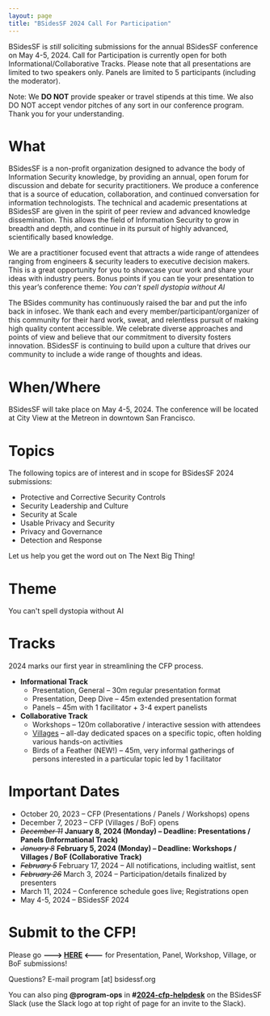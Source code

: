 ```yaml
---
layout: page
title: "BSidesSF 2024 Call For Participation"
---
```


BSidesSF is *still* soliciting submissions for the annual BSidesSF conference on May 4-5, 2024. Call for Participation is currently open for both Informational/Collaborative Tracks.  Please note that all presentations are limited to two speakers only. Panels are limited to 5 participants (including the moderator).

Note: We **DO NOT** provide speaker or travel stipends at this time. We also DO NOT accept vendor pitches of any sort in our conference program. Thank you for your understanding.

# **What**

BSidesSF is a non-profit organization designed to advance the body of Information Security knowledge, by providing an annual, open forum for discussion and debate for security practitioners. We produce a conference that is a source of education, collaboration, and continued conversation for information technologists. The technical and academic presentations at BSidesSF are given in the spirit of peer review and advanced knowledge dissemination. This allows the field of Information Security to grow in breadth and depth, and continue in its pursuit of highly advanced, scientifically based knowledge.

We are a practitioner focused event that attracts a wide range of attendees ranging from engineers & security leaders to executive decision makers. This is a great opportunity for you to showcase your work and share your ideas with industry peers. Bonus points if you can tie your presentation to this year’s conference theme: _You can't spell dystopia without AI_

The BSides community has continuously raised the bar and put the info back in infosec. We thank each and every member/participant/organizer of this community for their hard work, sweat, and relentless pursuit of making high quality content accessible. We celebrate diverse approaches and points of view and believe that our commitment to diversity fosters innovation. BSidesSF is continuing to build upon a culture that drives our community to include a wide range of thoughts and ideas.

# **When/Where**

BSidesSF will take place on May 4-5, 2024. The conference will be located at City View at the Metreon in downtown San Francisco.

# **Topics**

The following topics are of interest and in scope for BSidesSF 2024 submissions:
- Protective and Corrective Security Controls
- Security Leadership and Culture
- Security at Scale
- Usable Privacy and Security
- Privacy and Governance
- Detection and Response

Let us help you get the word out on The Next Big Thing!

# **Theme**

You can't spell dystopia without AI

# **Tracks**

2024 marks our first year in streamlining the CFP process.

* **Informational Track**
    * Presentation, General – 30m regular presentation format
    * Presentation, Deep Dive – 45m extended presentation format
    * Panels – 45m with 1 facilitator + 3-4 expert panelists
* **Collaborative Track**
    * Workshops – 120m collaborative / interactive session with attendees
    * [Villages](/cfp/villages) – all-day dedicated spaces on a specific topic, often holding various hands-on activities
    * Birds of a Feather (NEW!) – 45m, very informal gatherings of persons interested in a particular topic led by 1 facilitator

# **Important Dates**

* October 20, 2023 – CFP (Presentations / Panels / Workshops) opens
* December 7, 2023 – CFP (Villages / BoF) opens
* *~~December 11~~* **January 8, 2024 (Monday) – Deadline: Presentations / Panels (Informational Track)**
* *~~January 8~~* **February 5, 2024 (Monday) – Deadline: Workshops / Villages / BoF (Collaborative Track)**
* *~~February 5~~* February 17, 2024 – All notifications, including waitlist, sent
* *~~February 26~~* March 3, 2024 – Participation/details finalized by presenters
* March 11, 2024 – Conference schedule goes live; Registrations open
* May 4-5, 2024 – BSidesSF 2024

# **Submit to the CFP!**

Please go **---> [HERE](https://pretalx.com/bsidessf-2024) <---** for Presentation, Panel, Workshop, Village, or BoF submissions!

Questions? E-mail program [at] bsidessf.org

You can also ping **@program-ops** in **#[2024-cfp-helpdesk](https://bsidessf.slack.com/archives/C05U24PACSD)** on the BSidesSF Slack (use the Slack logo at top right of page for an invite to the Slack).
